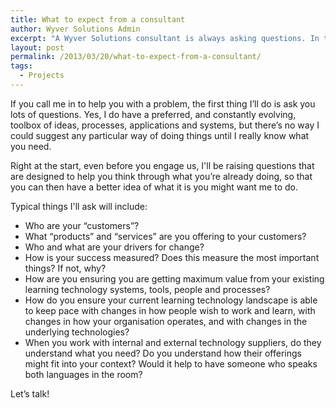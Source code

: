 ```yaml
---
title: What to expect from a consultant
author: Wyver Solutions Admin
excerpt: "A Wyver Solutions consultant is always asking questions. In this post I set out some of the initial questions I use to help understand what you're looking for, and how I can support you."
layout: post
permalink: /2013/03/20/what-to-expect-from-a-consultant/
tags:
  - Projects
---
```

If you call me in to help you with a problem, the first thing I&#8217;ll do is ask you lots of questions. Yes, I do have a preferred, and constantly evolving, toolbox of ideas, processes, applications and systems, but there&#8217;s no way I could suggest any particular way of doing things until I really know what you need.

Right at the start, even before you engage us, I'll be raising questions that are designed to help you think through what you&#8217;re already doing, so that you can then have a better idea of what it is you might want me to do.

Typical things I'll ask will include:

  * Who are your &#8220;customers&#8221;?
  * What &#8220;products&#8221; and &#8220;services&#8221; are you offering to your customers?
  * Who and what are your drivers for change?
  * How is your success measured? Does this measure the most important things? If not, why?
  * How are you ensuring you are getting maximum value from your existing learning technology systems, tools, people and processes?
  * How do you ensure your current learning technology landscape is able to keep pace with changes in how people wish to work and learn, with changes in how your organisation operates, and with changes in the underlying technologies?
  * When you work with internal and external technology suppliers, do they understand what you need? Do you understand how their offerings might fit into your context? Would it help to have someone who speaks both languages in the room?

Let&#8217;s talk!
